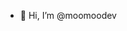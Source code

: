 - 👋 Hi, I’m @moomoodev

<!---
moomoo-dev/moomoodev is a ✨ special ✨ repository because its `README.md` (this file) appears on your GitHub profile.
You can click the Preview link to take a look at your changes.
--->
